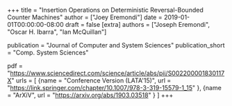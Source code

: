 +++
title = "Insertion Operations on Deterministic Reversal-Bounded Counter Machines"
author = ["Joey Eremondi"]
date = 2019-01-01T00:00:00-08:00
draft = false
[extra]
authors = ["Joseph Eremondi", "Oscar H. Ibarra", "Ian McQuillan"]

publication = "Journal of Computer and System Sciences"
publication_short = "Comp. System Sciences"


pdf = "https://www.sciencedirect.com/science/article/abs/pii/S002200001830117X"
urls = [
{name = "Conference Version (LATA'15)", url = "https://link.springer.com/chapter/10.1007/978-3-319-15579-1_15" },
{name = "ArXiV", url = "https://arxiv.org/abs/1903.03518"  }
]
+++
